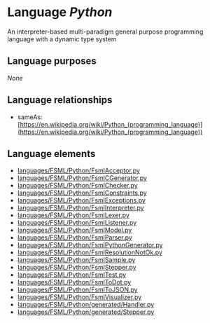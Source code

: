 # Language _Python_
An interpreter-based multi-paradigm general purpose programming language with a dynamic type system

## Language purposes
_None_

## Language relationships
* sameAs: [https://en.wikipedia.org/wiki/Python_(programming_language)](https://en.wikipedia.org/wiki/Python_(programming_language))

## Language elements
* [languages/FSML/Python/FsmlAcceptor.py](https://github.com/softlang/yas/blob/master/languages/FSML/Python/FsmlAcceptor.py)
* [languages/FSML/Python/FsmlCGenerator.py](https://github.com/softlang/yas/blob/master/languages/FSML/Python/FsmlCGenerator.py)
* [languages/FSML/Python/FsmlChecker.py](https://github.com/softlang/yas/blob/master/languages/FSML/Python/FsmlChecker.py)
* [languages/FSML/Python/FsmlConstraints.py](https://github.com/softlang/yas/blob/master/languages/FSML/Python/FsmlConstraints.py)
* [languages/FSML/Python/FsmlExceptions.py](https://github.com/softlang/yas/blob/master/languages/FSML/Python/FsmlExceptions.py)
* [languages/FSML/Python/FsmlInterpreter.py](https://github.com/softlang/yas/blob/master/languages/FSML/Python/FsmlInterpreter.py)
* [languages/FSML/Python/FsmlLexer.py](https://github.com/softlang/yas/blob/master/languages/FSML/Python/FsmlLexer.py)
* [languages/FSML/Python/FsmlListener.py](https://github.com/softlang/yas/blob/master/languages/FSML/Python/FsmlListener.py)
* [languages/FSML/Python/FsmlModel.py](https://github.com/softlang/yas/blob/master/languages/FSML/Python/FsmlModel.py)
* [languages/FSML/Python/FsmlParser.py](https://github.com/softlang/yas/blob/master/languages/FSML/Python/FsmlParser.py)
* [languages/FSML/Python/FsmlPythonGenerator.py](https://github.com/softlang/yas/blob/master/languages/FSML/Python/FsmlPythonGenerator.py)
* [languages/FSML/Python/FsmlResolutionNotOk.py](https://github.com/softlang/yas/blob/master/languages/FSML/Python/FsmlResolutionNotOk.py)
* [languages/FSML/Python/FsmlSample.py](https://github.com/softlang/yas/blob/master/languages/FSML/Python/FsmlSample.py)
* [languages/FSML/Python/FsmlStepper.py](https://github.com/softlang/yas/blob/master/languages/FSML/Python/FsmlStepper.py)
* [languages/FSML/Python/FsmlTest.py](https://github.com/softlang/yas/blob/master/languages/FSML/Python/FsmlTest.py)
* [languages/FSML/Python/FsmlToDot.py](https://github.com/softlang/yas/blob/master/languages/FSML/Python/FsmlToDot.py)
* [languages/FSML/Python/FsmlToJSON.py](https://github.com/softlang/yas/blob/master/languages/FSML/Python/FsmlToJSON.py)
* [languages/FSML/Python/FsmlVisualizer.py](https://github.com/softlang/yas/blob/master/languages/FSML/Python/FsmlVisualizer.py)
* [languages/FSML/Python/generated/Handler.py](https://github.com/softlang/yas/blob/master/languages/FSML/Python/generated/Handler.py)
* [languages/FSML/Python/generated/Stepper.py](https://github.com/softlang/yas/blob/master/languages/FSML/Python/generated/Stepper.py)
